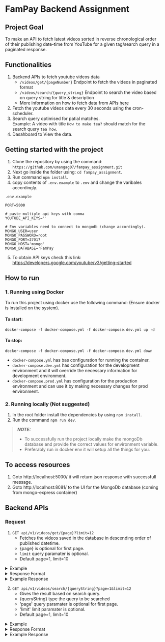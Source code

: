 # FamPay Backend Assignment

## Project Goal
To make an API to fetch latest videos sorted in reverse chronological order of their publishing date-time from YouTube for a given tag/search query in a paginated response.

## Functionalities
1. Backend APIs to fetch youtube videos data
    * `/videos/get/{pageNumber}` Endpoint to fetch the videos in paginated format
    * `/videos/search/{query_string}` Endpoint to search the video based on query string for title & description 
    * More information on how to fetch data from APIs [here](#apis)
 2. Fetch the youtube videos data every 30 seconds using the cron-scheduler.
 3. Search query optimised for patial matches.<br> Example:  A video with title `How to make tea?` should match for the search query `tea how`.
 4. Dasahboard to View the data.

## Getting started with the project

1. Clone the repository by using the command: `https://github.com/umangag07/fampay_assignment.git`
2. Next go inside the folder using: `cd fampay_assignment`.
3. Run command `npm install`.
4. copy contents of `.env.example` to `.env` and change the varibales accordingly.
```
.env.example

PORT=5000

# paste multiple api keys with comma 
YOUTUBE_API_KEYS=''   

# Env variables need to connect to mongodb (change accordingly).
MONGO_USER=user
MONGO_PASSWORD=root
MONGO_PORT=27017
MONGO_HOST='mongo'
MONGO_DATABASE='FamPay

```
5. To obtain API keys check this link:  https://developers.google.com/youtube/v3/getting-started 

## How to run 

### 1. Running using Docker
To run this project using docker use the following command: (Ensure docker is installed on the system).

#### To start:
```
docker-compose -f docker-compose.yml -f docker-compose.dev.yml up -d 
```
#### To stop:
```
docker-compose -f docker-compose.yml -f docker-compose.dev.yml down
```
   * `docker-compose.yml` has bas configuration for running the container.
   * `docker-compose.dev.yml` has configuration for the development environment and it will override the necessary information for development environment.
   * `docker-compose.prod.yml`  has configuration for the production environment and can use it by making necessary changes for prod environment.

### 2. Running locally (Not suggested)

1. In the root folder install the dependencies by using `npm install`.
2. Run the command `npm run dev.`
> **_NOTE:_**   
> * To successfully run the project locally make the mongoDb database and provide the correct values for environment variable.
> * Preferably run in docker env it will setup all the things for you.
    
 ## To access resources  
 
 1. Goto http://localhost:5000/ it will return json response with successfull message.
 2. Goto http://localhost:8081/ to the UI for the MongoDb database (coming from mongo-express container)


## <a name="apis"></a>Backend APIs

### Request
1. `GET api/v1/videos/get/{page}?limit=12` 
    * Fetches the videos saved in the database in descending order of published datetime.
    * {page} is optional for first page.
    * `limit` query paramater is optional.
    * Default page=1, limit=10

<details>
<summary>Example</summary>
<pre>
Example: http://localhost:5000/api/v1/videos/get/3?limit=12
<pre>
</details>
<details>
<summary>Response Format</summary>
<pre>
{
   "message": "success",
   "totalPages": no_of_totalPages,
   "currentPage": current_page,
   "responseLength": data_length_currentPage,
   "data":[]
}
<pre>
</details>
<details>
<summary>Example Response</summary>
<pre>
{
   "message": "success",
   "totalPages": 5,
   "currentPage": 1,
   "responseLength": 10,
   "data":[
     {
            "thumbnails": {
                "default": {
                    "url": "https://i.ytimg.com/vi/eetMjE4Ou0c/default.jpg",
                    "width": 120,
                    "height": 90
                },
                "medium": {
                    "url": "https://i.ytimg.com/vi/eetMjE4Ou0c/mqdefault.jpg",
                    "width": 320,
                    "height": 180
                },
                "high": {
                    "url": "https://i.ytimg.com/vi/eetMjE4Ou0c/hqdefault.jpg",
                    "width": 480,
                    "height": 360
                }
            },
            "_id": "6306049352fcf598bed1f9e8",
            "title": "The Myth of South America",
            "description": "Try The Athletic for FREE for 30 days: https://theathletic.com/tifofootball South America has produced some of the greatest ever ...",
            "videoId": "eetMjE4Ou0c",
            "channelId": "UCGYYNGmyhZ_kwBF_lqqXdAQ",
            "channelTitle": "Tifo Football",
            "publishedAt": "2022-08-24T06:00:08.000Z",
            "publishTime": "2022-08-24T06:00:08.000Z",
            "createdAt": "2022-08-24T10:59:31.728Z",
            "updatedAt": "2022-08-24T10:59:31.728Z",
            "__v": 0
        },...
   ]
}
<pre>
</details>

2. `GET api/v1/videos/search/{queryString}?page=1&limit=12` 
    * Gives the result based on search query.
    * {queryString} type the query to be searched
    * 'page' query paramater is optional for first page.
    * 'limit' limit paramater is optional.
    * Default page=1, limit=10

<details>
<summary>Example</summary>
<pre>
http://localhost:5000/api/v1/videos/search/football?page=1&limit=1
<pre>
</details>
<details>
<summary>Response Format</summary>
<pre>
{
   "message": "success",
   "totalPages": no_of_totalPages,
   "currentPage": current_page,
   "responseLength": data_length_currentPage,
   "data":[]
}
<pre>
</details>
<details>
<summary>Example Response</summary>
<pre>
{
   "message": "success",
   "totalPages": 5,
   "currentPage": 1,
   "responseLength": 10,
   "data":[
     {
            "thumbnails": {
                "default": {
                    "url": "https://i.ytimg.com/vi/eetMjE4Ou0c/default.jpg",
                    "width": 120,
                    "height": 90
                },
                "medium": {
                    "url": "https://i.ytimg.com/vi/eetMjE4Ou0c/mqdefault.jpg",
                    "width": 320,
                    "height": 180
                },
                "high": {
                    "url": "https://i.ytimg.com/vi/eetMjE4Ou0c/hqdefault.jpg",
                    "width": 480,
                    "height": 360
                }
            },
            "_id": "6306049352fcf598bed1f9e8",
            "title": "The Myth of South America",
            "description": "Try The Athletic for FREE for 30 days: https://theathletic.com/tifofootball South America has produced some of the greatest ever ...",
            "videoId": "eetMjE4Ou0c",
            "channelId": "UCGYYNGmyhZ_kwBF_lqqXdAQ",
            "channelTitle": "Tifo Football",
            "publishedAt": "2022-08-24T06:00:08.000Z",
            "publishTime": "2022-08-24T06:00:08.000Z",
            "createdAt": "2022-08-24T10:59:31.728Z",
            "updatedAt": "2022-08-24T10:59:31.728Z",
            "__v": 0
        },...
   ]
}
<pre>
</details>
    
